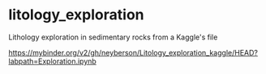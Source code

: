 # litology_exploration
 Lithology exploration in sedimentary rocks from a Kaggle's file

https://mybinder.org/v2/gh/neyberson/Litology_exploration_kaggle/HEAD?labpath=Exploration.ipynb